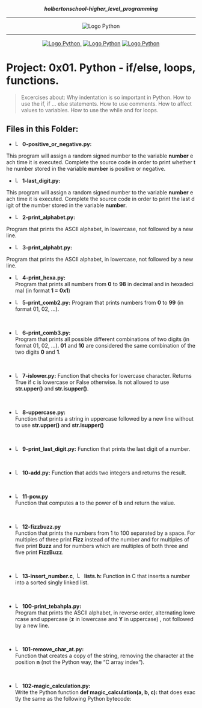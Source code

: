  <div align=center>

***holbertonschool-higher_level_programming***
<hr />
 <img src="https://www.python.org/static/community_logos/python-logo-generic.svg" alt="Logo Python" style="max-width:80%;">
 <hr />
<a href="https://twitter.com/Jepez90"><img src="https://img.shields.io/twitter/follow/jepez90?label=Follow%20me&style=social" alt="Logo  Python">&nbsp;</a>
<a href="https://www.linkedin.com/in/jerson-p%C3%A9rez-010059a4/"><img src="https://img.shields.io/badge/LinkedIn-Follow-blue" alt="Logo  Python"></a>
<a href="https://twitter.com/HolbertonCOL"><img src="https://img.shields.io/badge/Holberton_School-red" alt="Logo  Python"></a>
</div>

# Project: 0x01. Python - if/else, loops, functions.

> Excercises about:
Why indentation is so important in Python.
How to use the if, if ... else statements.
How to use comments.
How to affect values to variables.
How to use the while and for loops.

## Files in this Folder:

* <img src="https://raw.githubusercontent.com/jepez90/jepez90.github.io/master/img/Readme_media/logoPythonBasic.svg" alt="Logo Python" height="15"> **0-positive_or_negative.py:**

This program will assign a random signed number to the variable **number** each time it is executed. Complete the source code in order to print whether the number stored in the variable **number** is positive or negative.

* <img src="https://raw.githubusercontent.com/jepez90/jepez90.github.io/master/img/Readme_media/logoPythonBasic.svg" alt="Logo Python" height="15"> **1-last_digit.py:**

This program will assign a random signed number to the variable **number** each time it is executed. Complete the source code in order to print the last digit of the number stored in the variable **number**.

* <img src="https://raw.githubusercontent.com/jepez90/jepez90.github.io/master/img/Readme_media/logoPythonBasic.svg" alt="Logo Python" height="15"> **2-print_alphabet.py:**

Program that prints the ASCII alphabet, in lowercase, not followed by a new line.
<br />

* <img src="https://raw.githubusercontent.com/jepez90/jepez90.github.io/master/img/Readme_media/logoPythonBasic.svg" alt="Logo Python" height="15"> **3-print_alphabt.py:**

Program that prints the ASCII alphabet, in lowercase, not followed by a new line.
<br />

* <img src="https://raw.githubusercontent.com/jepez90/jepez90.github.io/master/img/Readme_media/logoPythonBasic.svg" alt="Logo Python" height="15"> **4-print_hexa.py:**<br />
Program that prints all numbers from **0** to **98** in decimal and in hexadecimal (in format **1 = 0x1**)


* <img src="https://raw.githubusercontent.com/jepez90/jepez90.github.io/master/img/Readme_media/logoPythonBasic.svg" alt="Logo Python" height="15"> **5-print_comb2.py:**
Program that prints numbers from **0** to **99** (in format 01, 02, ...).
<br />

* <img src="https://raw.githubusercontent.com/jepez90/jepez90.github.io/master/img/Readme_media/logoPythonBasic.svg" alt="Logo Python" height="15"> **6-print_comb3.py:**
Program that prints all possible different combinations of two digits (in format 01, 02, ...). **01** and **10** are considered the same combination of the two digits **0** and **1**.
<br />

* <img src="https://raw.githubusercontent.com/jepez90/jepez90.github.io/master/img/Readme_media/logoPythonBasic.svg" alt="Logo Python" height="15"> **7-islower.py:**
Function that checks for lowercase character. Returns True if c is lowercase or False otherwise. Is not allowed to use **str.upper()** and **str.isupper()**. 
<br />

* <img src="https://raw.githubusercontent.com/jepez90/jepez90.github.io/master/img/Readme_media/logoPythonBasic.svg" alt="Logo Python" height="15"> **8-uppercase.py:**
Function that prints a string in uppercase followed by a new line without to use **str.upper()** and **str.isupper()**
<br />

* <img src="https://raw.githubusercontent.com/jepez90/jepez90.github.io/master/img/Readme_media/logoPythonBasic.svg" alt="Logo Python" height="15"> **9-print_last_digit.py:**
Function that prints the last digit of a number.
<br />

* <img src="https://raw.githubusercontent.com/jepez90/jepez90.github.io/master/img/Readme_media/logoPythonBasic.svg" alt="Logo Python" height="15"> **10-add.py:**
Function that adds two integers and returns the result.
<br />

* <img src="https://raw.githubusercontent.com/jepez90/jepez90.github.io/master/img/Readme_media/logoPythonBasic.svg" alt="Logo Python" height="15"> **11-pow.py**
Function that computes **a** to the power of **b** and return the value.
<br />

* <img src="https://raw.githubusercontent.com/jepez90/jepez90.github.io/master/img/Readme_media/logoPythonBasic.svg" alt="Logo Python" height="15"> **12-fizzbuzz.py**
Function that prints the numbers from 1 to 100 separated by a space. For multiples of three print **Fizz** instead of the number and for multiples of five print **Buzz** and for numbers which are multiples of both three and five print **FizzBuzz**.
<br />

* <img src="https://raw.githubusercontent.com/jepez90/jepez90.github.io/master/img/Readme_media/logoPythonBasic.svg" alt="Logo Python" height="15"> **13-insert_number.c**,  <img src="https://i.imgur.com/b3mhfGO.png" alt="Logo Document" height="15"> **lists.h:**
Function in C that inserts a number into a sorted singly linked list. 
<br />

* <img src="https://raw.githubusercontent.com/jepez90/jepez90.github.io/master/img/Readme_media/logoPythonBasic.svg" alt="Logo Python" height="15"> **100-print_tebahpla.py:**
Program that prints the ASCII alphabet, in reverse order, alternating lowercase and uppercase (**z** in lowercase and **Y** in uppercase) , not followed by a new line.
<br />

* <img src="https://raw.githubusercontent.com/jepez90/jepez90.github.io/master/img/Readme_media/logoPythonBasic.svg" alt="Logo Python" height="15"> **101-remove_char_at.py:**
Function that creates a copy of the string, removing the character at the position **n** (not the Python way, the &ldquo;C array index&rdquo;).
<br />

* <img src="https://raw.githubusercontent.com/jepez90/jepez90.github.io/master/img/Readme_media/logoPythonBasic.svg" alt="Logo Python" height="15"> **102-magic_calculation.py:**
Write the Python function **def magic_calculation(a, b, c):** that does exactly the same as the following Python bytecode:

